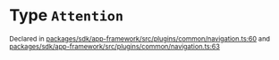 # Type `Attention`
<sub>Declared in [packages/sdk/app-framework/src/plugins/common/navigation.ts:60](https://github.com/dxos/dxos/blob/ef925c9c7/packages/sdk/app-framework/src/plugins/common/navigation.ts#L60) and [packages/sdk/app-framework/src/plugins/common/navigation.ts:63](https://github.com/dxos/dxos/blob/ef925c9c7/packages/sdk/app-framework/src/plugins/common/navigation.ts#L63)</sub>






